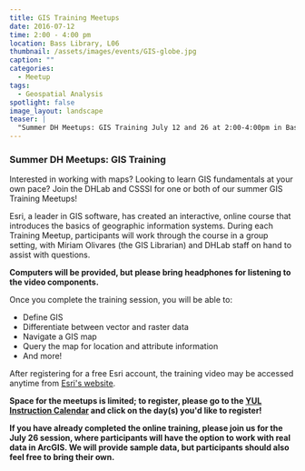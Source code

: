 ```yaml
---
title: GIS Training Meetups
date: 2016-07-12
time: 2:00 - 4:00 pm
location: Bass Library, L06
thumbnail: /assets/images/events/GIS-globe.jpg
caption: ""
categories: 
  - Meetup
tags:
  - Geospatial Analysis
spotlight: false 
image_layout: landscape
teaser: |
  "Summer DH Meetups: GIS Training July 12 and 26 at 2:00-4:00pm in Bass Library, L06 Interested in working with maps? Looking to learn GIS fundamentals at your own pace? Join the DHLab and CSSSI for..."
---
```


### Summer DH Meetups: GIS Training
   
Interested in working with maps? Looking to learn GIS fundamentals at your own pace? Join the DHLab and CSSSI for one or both of our summer GIS Training Meetups!

Esri, a leader in GIS software, has created an interactive, online course that introduces the basics of geographic information systems. During each Training Meetup, participants will work through the course in a group setting, with Miriam Olivares (the GIS Librarian) and DHLab staff on hand to assist with questions.

**Computers will be provided, but please bring headphones for listening to the video components.**
   
Once you complete the training session, you will be able to:
 * Define GIS
 * Differentiate between vector and raster data
 * Navigate a GIS map
 * Query the map for location and attribute information
 * And more!
   
After registering for a free Esri account, the training video may be accessed anytime from [Esri's website](http://training.esri.com/gateway/index.cfm?fa=catalog.webcoursedetail&amp;courseid=2500).
   
**Space for the meetups is limited; to register, please go to the [YUL Instruction Calendar](http://csssi.yale.edu/instruction/workshop-and-instruction-calendar) and click on the day(s) you'd like to register!**

**If you have already completed the online training, please join us for the July 26 session, where participants will have the option to work with real data in ArcGIS. We will provide sample data, but participants should also feel free to bring their own.**